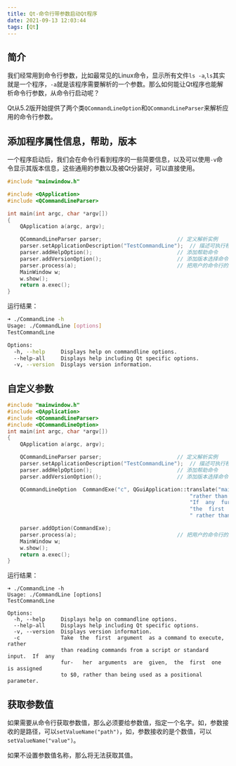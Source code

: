 ```yaml
---
title: Qt-命令行带参数启动Qt程序
date: 2021-09-13 12:03:44
tags: [Qt]
---
```


## 简介
我们经常用到命令行参数，比如最常见的Linux命令，显示所有文件`ls -a`,`ls`其实就是一个程序，`-a`就是该程序需要解析的一个参数。那么如何能让Qt程序也能解析命令行参数，从命令行启动呢？

Qt从5.2版开始提供了两个类`QCommandLineOption`和`QCommandLineParser`来解析应用的命令行参数。

## 添加程序属性信息，帮助，版本
一个程序启动后，我们会在命令行看到程序的一些简要信息，以及可以使用`-v`命令显示其版本信息，这些通用的参数以及被Qt分装好，可以直接使用。

```cpp
#include "mainwindow.h"

#include <QApplication>
#include <QCommandLineParser>

int main(int argc, char *argv[])
{
    QApplication a(argc, argv);

    QCommandLineParser parser;                        // 定义解析实例
    parser.setApplicationDescription("TestCommandLine");  // 描述可执行程序的属性
    parser.addHelpOption();                           // 添加帮助命令
    parser.addVersionOption();                        // 添加版本选择命令
    parser.process(a);                                // 把用户的命令行的放入解析实例
    MainWindow w;
    w.show();
    return a.exec();
}
```
运行结果：
```sh
➜ ./CommandLine -h
Usage: ./CommandLine [options]
TestCommandLine

Options:
  -h, --help     Displays help on commandline options.
  --help-all     Displays help including Qt specific options.
  -v, --version  Displays version information.
```

## 自定义参数
```cpp
#include "mainwindow.h"
#include <QApplication>
#include <QCommandLineParser>
#include <QCommandLineOption>
int main(int argc, char *argv[])
{
    QApplication a(argc, argv);

    QCommandLineParser parser;                        // 定义解析实例
    parser.setApplicationDescription("TestCommandLine");  // 描述可执行程序的属性
    parser.addHelpOption();                           // 添加帮助命令
    parser.addVersionOption();                        // 添加版本选择命令

    QCommandLineOption  CommandExe("c", QGuiApplication::translate("main","Take  the  first  argument  as a command to execute, "
                                                          "rather than reading commands from a script or standard input.  "
                                                          "If  any  fur‐\ther  arguments  are  given,  "
                                                          "the  first  one is assigned to $0,"
                                                          " rather than being used as a positional parameter."));

    parser.addOption(CommandExe);
    parser.process(a);                                // 把用户的命令行的放入解析实例
    MainWindow w;
    w.show();
    return a.exec();
}
```

运行结果：
```
➜ ./CommandLine -h
Usage: ./CommandLine [options]
TestCommandLine

Options:
  -h, --help     Displays help on commandline options.
  --help-all     Displays help including Qt specific options.
  -v, --version  Displays version information.
  -c             Take  the  first  argument  as a command to execute, rather
                 than reading commands from a script or standard input.  If  any
                 fur‐	her  arguments  are  given,  the  first  one is assigned
                 to $0, rather than being used as a positional parameter.
```

## 获取参数值

如果需要从命令行获取参数值，那么必须要给参数值，指定一个名字。如，参数接收的是路径，可以`setValueName("path")`，如，参数接收的是个数值，可以`setValueName("value")`。

如果不设置参数值名称，那么将无法获取其值。